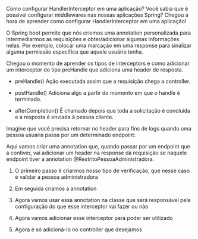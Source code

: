 Como configurar HandlerInterceptor em uma aplicação?
Você sabia que é possível configurar middlewares nas nossas aplicações Spring? Chegou a hora de aprender como configurar HandlerInterceptor em uma aplicação!

O Spring boot permite que nós criemos uma annotation personalizada para intermediarmos as requisições e obter/adicionar algumas informações nelas. Por exemplo, colocar uma marcação em uma response para sinalizar alguma permissão específica que aquele usuário tenha.

Chegou o momento de aprender os tipos de interceptors e como adicionar um interceptor do tipo preHandle que adiciona uma header de resposta.

- preHandle() Ação executada assim que a requisição chega a controller.

- postHandle() Adiciona algo a partir do momento em que o handle é terminado.

- afterCompletion() É chamado depois que toda a solicitação é concluída e a resposta é enviada à pessoa cliente.


Imagine que você precisa retornar no header para fins de logs quando uma pessoa usuária passa por um determinado endpoint:

Aqui vamos criar uma annotation que, quando passar por um endpoint que a contiver, vai adicionar um header na response da requisição se naquele endpoint tiver a annotation @RestritoPessoaAdministradora.

1. O primeiro passo é criarmos nosso tipo de verificação, que nesse caso é validar a pessoa administradora

2. Em seguida criamos a annotation

3. Agora vamos usar essa annotation na classe que será responsável pela configuração do que esse interceptor vai fazer ou não

4. Agora vamos adicionar esse interceptor para poder ser utilizado

5. Agora é só adicioná-lo no controller que desejamos